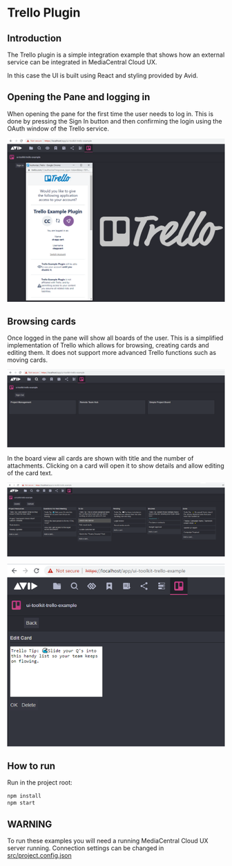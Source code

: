 # Trello Plugin

## Introduction
The Trello plugin is a simple integration example that shows how an external service can be integrated in MediaCentral Cloud UX.

In this case the UI is built using React and styling provided by Avid.

## Opening the Pane and logging in
When opening the pane for the first time the user needs to log in. This is done by pressing the Sign In button and then confirming the login using the OAuth window of the Trello service.

![Sign In](screenshots/trelloSignIn.png)

## Browsing cards
Once logged in the pane will show all boards of the user. This is a simplified implementation of Trello which allows for browsing, creating cards and editing them. It does not support more advanced Trello functions such as moving cards. 

![Show all boards](screenshots/Boards.png)

In the board view all cards are shown with title and the number of attachments. Clicking on a card will open it to show details and allow editing of the card text.

![Show board](screenshots/Board.png)

![Card details](screenshots/Assets.png)

## How to run

Run in the project root:

    npm install
    npm start

## WARNING
To run these examples you will need a running MediaCentral Cloud UX server running. 
Connection settings can be changed in [src/project.config.json](src/project.config.json)
